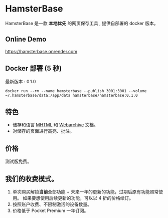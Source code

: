 # HamsterBase

HamsterBase 是一款 **本地优先** 的网页保存工具 , 提供自部署的 docker 版本。

## Online Demo

https://hamsterbase.onrender.com

## Docker 部署 (5 秒)

最新版本 : 0.1.0

```
docker run --rm --name hamsterbase --publish 3001:3001 --volume ~/.hamsterbase/data:/app/data hamsterbase/hamsterbase:0.1.0
```

## 特色

- 储存和语言 [MHTML](https://zh.wikipedia.org/zh-cn/MHTML) 和 [Webarchive](https://en.wikipedia.org/wiki/Webarchive) 文档。
- 对储存的页面进行高亮、批注。

## 价格

测试版免费。

## 我们的收费模式。

1. 单次购买解锁**当前**全部功能 + 未来一年的更新的功能，过期后原有功能照常使用。 如果要想使用后续更新的功能，可以以 4 折的价格续订。
2. 按照账户收费、不限制激活的设备数量。
3. 价格低于 Pocket Premium 一年订阅。
